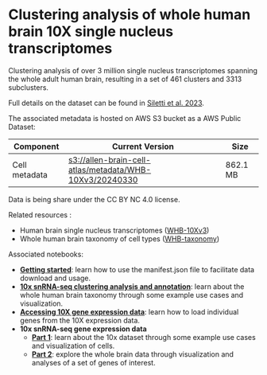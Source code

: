 # Clustering analysis of whole human brain 10X single nucleus transcriptomes

Clustering analysis of over 3 million single nucleus transcriptomes spanning the
whole adult human brain, resulting in a set of 461 clusters and 3313
subclusters.

Full details on the dataset can be found in [Siletti et al. 2023](https://www.science.org/doi/10.1126/science.add7046).

The associated metadata is hosted on AWS S3 bucket as a AWS Public Dataset:

| Component | Current Version                                                                                                                                              | Size     |
|---|--------------------------------------------------------------------------------------------------------------------------------------------------------------|----------|
| Cell metadata | [s3://allen-brain-cell-atlas/metadata/WHB-10Xv3/20240330](https://allen-brain-cell-atlas.s3.us-west-2.amazonaws.com/index.html#metadata/WHB-10Xv3/20240330/) | 862.1 MB |

Data is being share under the CC BY NC 4.0 license.

Related resources :
* Human brain single nucleus transcriptomes ([WHB-10Xv3](WHB-10Xv3.md))
* Whole human brain taxonomy of cell types ([WHB-taxonomy](WHB-taxonomy.md))

Associated notebooks:
* [**Getting started**](../notebooks/getting_started.ipynb): learn how to use the manifest.json file to 
  facilitate data download and usage.
* [**10x snRNA-seq clustering analysis and annotation**](../notebooks/WHB_cluster_annotation_tutorial.ipynb):
  learn about the whole human brain taxonomy through some example use cases
  and visualization.
* [**Accessing 10X gene expression data**](../notebooks/general_accessing_10x_snRNASeq_tutorial.ipynb):
  learn how to load individual genes from the 10X expression data.
* **10x snRNA-seq gene expression data**
  * [**Part 1**](../notebooks/WHB-10x_snRNASeq_tutorial_part_1.ipynb): learn about the 10x dataset through some example use
    cases and visualization of cells.
  * [**Part 2**](../notebooks/WHB-10x_snRNASeq_tutorial_part_2.ipynb): explore the whole brain data through visualization and
    analyses of a set of genes of interest.
